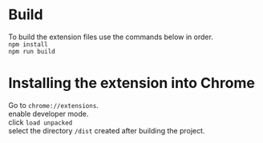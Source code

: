 # Build

To build the extension files use the commands below in order.
<br>
`npm install`
<br>
`npm run build`

# Installing the extension into Chrome

Go to `chrome://extensions`.
<br>
enable developer mode.
<br>
click `load unpacked`
<br>
select the directory `/dist` created after building the project.
